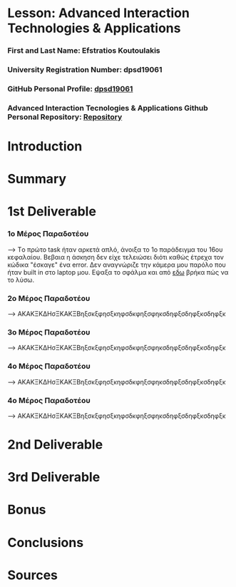 # Lesson: Advanced Interaction Technologies & Applications

### First and Last Name: Efstratios Koutoulakis
### University Registration Number: dpsd19061
### GitHub Personal Profile: [dpsd19061](https://github.com/dpsd19061)
### Advanced Interaction Tecnologies & Applications Github Personal Repository: [Repository](https://github.com/dpsd19061/Advanced-Interaction-Tecnologies-Applications-Individual-Assignment)

# Introduction

# Summary


# 1st Deliverable

### 1ο Μέρος Παραδοτέου

--> Tο πρώτο task ήταν αρκετά απλό, άνοιξα το 1ο παράδειγμα του 16ου κεφαλαίου. Βεβαια η άσκηση δεν είχε τελειώσει διότι καθώς έτρεχα τον κώδικα "έσκαγε" ένα error. Δεν αναγνώριζε την κάμερα μου παρόλο που ήταν built in στο laptop μου. Εψαξα το σφάλμα και από [εδω](https://discourse.processing.org/t/processing-cant-find-the-camera-video-libraries-dont-work/25128) βρήκα πώς να το λύσω.

### 2ο Μέρος Παραδοτέου

--> ΑΚΑΚΞΚΔΗσΞΚΑΚΞΒηξσκξφησξκηφσδκφηξσφηκσδηφξσδηφξκσδηφξκ

### 3ο Μέρος Παραδοτέου

--> ΑΚΑΚΞΚΔΗσΞΚΑΚΞΒηξσκξφησξκηφσδκφηξσφηκσδηφξσδηφξκσδηφξκ

### 4ο Μέρος Παραδοτέου

--> ΑΚΑΚΞΚΔΗσΞΚΑΚΞΒηξσκξφησξκηφσδκφηξσφηκσδηφξσδηφξκσδηφξκ

### 4ο Μέρος Παραδοτέου

--> ΑΚΑΚΞΚΔΗσΞΚΑΚΞΒηξσκξφησξκηφσδκφηξσφηκσδηφξσδηφξκσδηφξκ


# 2nd Deliverable


# 3rd Deliverable 


# Bonus 


# Conclusions


# Sources
